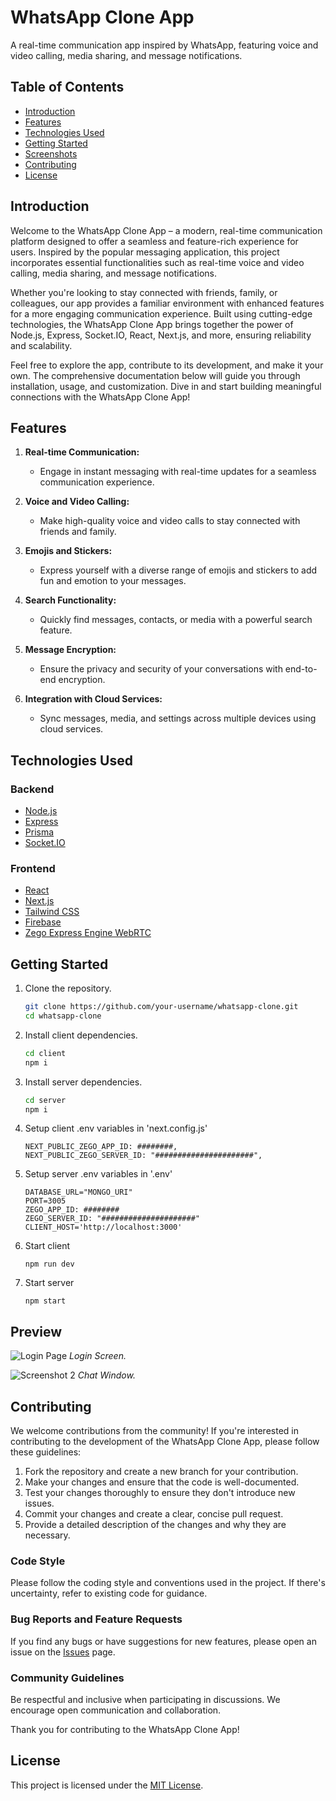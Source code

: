 # WhatsApp Clone App

A real-time communication app inspired by WhatsApp, featuring voice and video calling, media sharing, and message notifications.

## Table of Contents

- [Introduction](#introduction)
- [Features](#features)
- [Technologies Used](#technologies-used)
- [Getting Started](#getting-started)
- [Screenshots](#screenshots)
- [Contributing](#contributing)
- [License](#license)

## Introduction

Welcome to the WhatsApp Clone App – a modern, real-time communication platform designed to offer a seamless and feature-rich experience for users. Inspired by the popular messaging application, this project incorporates essential functionalities such as real-time voice and video calling, media sharing, and message notifications.

Whether you're looking to stay connected with friends, family, or colleagues, our app provides a familiar environment with enhanced features for a more engaging communication experience. Built using cutting-edge technologies, the WhatsApp Clone App brings together the power of Node.js, Express, Socket.IO, React, Next.js, and more, ensuring reliability and scalability.

Feel free to explore the app, contribute to its development, and make it your own. The comprehensive documentation below will guide you through installation, usage, and customization. Dive in and start building meaningful connections with the WhatsApp Clone App!


## Features

1. **Real-time Communication:**
   - Engage in instant messaging with real-time updates for a seamless communication experience.

2. **Voice and Video Calling:**
   - Make high-quality voice and video calls to stay connected with friends and family.

3. **Emojis and Stickers:**
   - Express yourself with a diverse range of emojis and stickers to add fun and emotion to your messages.

4. **Search Functionality:**
   - Quickly find messages, contacts, or media with a powerful search feature.

5. **Message Encryption:**
    - Ensure the privacy and security of your conversations with end-to-end encryption.

6. **Integration with Cloud Services:**
    - Sync messages, media, and settings across multiple devices using cloud services.

## Technologies Used

### Backend

- [Node.js](https://nodejs.org/)
- [Express](https://expressjs.com/)
- [Prisma](https://www.prisma.io/)
- [Socket.IO](https://socket.io/)

### Frontend

- [React](https://reactjs.org/)
- [Next.js](https://nextjs.org/)
- [Tailwind CSS](https://tailwindcss.com/)
- [Firebase](https://firebase.google.com/)
- [Zego Express Engine WebRTC](https://doc-en.zego.im/en/3268.html)


## Getting Started

1. Clone the repository.
   ```bash
   git clone https://github.com/your-username/whatsapp-clone.git
   cd whatsapp-clone
    ```
2. Install client dependencies.
    ```bash
    cd client
    npm i
    ```
3. Install server dependencies.
    ```bash
    cd server
    npm i
    ```
4. Setup client .env variables in 'next.config.js'
    ```
    NEXT_PUBLIC_ZEGO_APP_ID: ########,
    NEXT_PUBLIC_ZEGO_SERVER_ID: "######################",
    ```
5. Setup server .env variables in '.env'
    ```
    DATABASE_URL="MONGO_URI"
    PORT=3005
    ZEGO_APP_ID: ########
    ZEGO_SERVER_ID: "#####################"
    CLIENT_HOST='http://localhost:3000'
    ```
6. Start client
    ```
    npm run dev
    ```
7. Start server
    ```
    npm start
    ```

## Preview

![Login Page](https://firebasestorage.googleapis.com/v0/b/disney-plus-hotstar-clon-13914.appspot.com/o/images%2FScreenshot%20(3).png?alt=media&token=900d1be4-c2a5-45ca-9658-aaadcbb2a38a)
*Login Screen.*

![Screenshot 2](https://firebasestorage.googleapis.com/v0/b/disney-plus-hotstar-clon-13914.appspot.com/o/images%2FScreenshot%20(4).png?alt=media&token=9751104f-12ce-491f-bb83-f394e6c95c57)
*Chat Window.*

## Contributing

We welcome contributions from the community! If you're interested in contributing to the development of the WhatsApp Clone App, please follow these guidelines:

1. Fork the repository and create a new branch for your contribution.
2. Make your changes and ensure that the code is well-documented.
3. Test your changes thoroughly to ensure they don't introduce new issues.
4. Commit your changes and create a clear, concise pull request.
5. Provide a detailed description of the changes and why they are necessary.

### Code Style

Please follow the coding style and conventions used in the project. If there's uncertainty, refer to existing code for guidance.

### Bug Reports and Feature Requests

If you find any bugs or have suggestions for new features, please open an issue on the [Issues](https://github.com/jatin-vashisht/Whatsapp-Clone.git/issues) page.

### Community Guidelines

Be respectful and inclusive when participating in discussions. We encourage open communication and collaboration.

Thank you for contributing to the WhatsApp Clone App!

## License

This project is licensed under the [MIT License](LICENSE).
